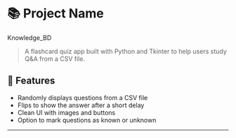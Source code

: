 # 📚 Project Name

Knowledge_BD


> A flashcard quiz app built with Python and Tkinter to help users study Q&A from a CSV file.



## 🚀 Features

- Randomly displays questions from a CSV file
- Flips to show the answer after a short delay
- Clean UI with images and buttons
- Option to mark questions as known or unknown

---



